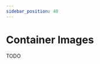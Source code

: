 ```yaml
---
sidebar_position: 40
---
```


# Container Images

<!-- SPDX-License-Identifier: CC-BY-4.0 -->

TODO
